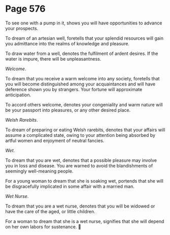 # Page 576
To see one with a pump in it, shows you will have opportunities
to advance your prospects.


To dream of an artesian well, foretells that your splendid resources
will gain you admittance into the realms of knowledge and pleasure.


To draw water from a well, denotes the fulfilment of ardent desires.
If the water is impure, there will be unpleasantness.


_Welcome_.


To dream that you receive a warm welcome into any society,
foretells that you will become distinguished among your
acquaintances and will have deference shown you by strangers.
Your fortune will approximate anticipation.


To accord others welcome, denotes your congeniality and warm nature
will be your passport into pleasures, or any other desired place.


_Welsh Rarebits_.


To dream of preparing or eating Welsh rarebits, denotes that your affairs
will assume a complicated state, owing to your attention being absorbed
by artful women and enjoyment of neutral fancies.


_Wet_.


To dream that you are wet, denotes that a possible pleasure
may involve you in loss and disease. You are warned to avoid
the blandishments of seemingly well-meaning people.


For a young woman to dream that she is soaking wet, portends that she
will be disgracefully implicated in some affair with a married man.


_Wet Nurse_.


To dream that you are a wet nurse, denotes that you will be widowed
or have the care of the aged, or little children.


For a woman to dream that she is a wet nurse, signifies that she
will depend on her own labors for sustenance.
